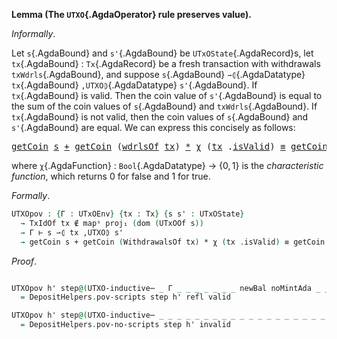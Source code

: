 <!--
```agda

{-# OPTIONS --safe #-}

open import Ledger.Conway.Specification.Abstract
open import Ledger.Conway.Specification.Transaction

module Ledger.Conway.Specification.Utxo.Properties.PoV
  (txs : _) (open TransactionStructure txs)
  (abs : AbstractFunctions txs)
  where

open import Ledger.Conway.Specification.Certs govStructure
open import Ledger.Prelude
open import Ledger.Conway.Specification.Utxo txs abs
open import Ledger.Conway.Specification.Utxo.Properties txs abs using (χ; module DepositHelpers)
open UTxOState; open Tx; open TxBody
```
-->


**Lemma (The `UTXO`{.AgdaOperator} rule preserves value).**

*Informally*.

Let `s`{.AgdaBound} and `s'`{.AgdaBound} be `UTxOState`{.AgdaRecord}s, let
`tx`{.AgdaBound} : `Tx`{.AgdaRecord} be a fresh transaction with withdrawals
`txWdrls`{.AgdaBound}, and suppose
`s`{.AgdaBound} `⇀⦇`{.AgdaDatatype} `tx`{.AgdaBound} `,UTXO⦈`{.AgdaDatatype} `s'`{.AgdaBound}. If `tx`{.AgdaBound} is
valid.  Then the coin value of `s'`{.AgdaBound} is equal to the sum of
the coin values of `s`{.AgdaBound} and `txWdrls`{.AgdaBound}.
If `tx`{.AgdaBound} is not valid, then the coin values of `s`{.AgdaBound} and
`s'`{.AgdaBound} are equal.  We can express this concisely as follows:

<!--
`getCoin`{.AgdaField} `s`{.AgdaBound} + `getCoin`{.AgdaField} `txWdrls`{.AgdaBound} ·
`χ`{.AgdaFunction} (`tx`{.AgdaBound} .`isValid`{.AgdaField}) `≡`{.AgdaSymbol} `getCoin`{.AgdaField} `s'`{.AgdaBound},
-->

<pre class="Agda"><a id="1867" href="Ledger.Prelude.HasCoin.html#178" class="Field">getCoin</a> <a id="1875" href="Ledger.Conway.Specification.Utxo.Properties.PoV.html#1775" class="Bound">s</a> <a id="1877" href="Class.HasAdd.Core.html#162" class="Field Operator">+</a> <a id="1879" href="Ledger.Prelude.HasCoin.html#178" class="Field">getCoin</a> <a id="1887" class="Symbol">(</a><a id="1888" href="Ledger.Conway.Specification.Certs.html#3679" class="Field">wdrlsOf</a> <a id="1896" href="Ledger.Conway.Specification.Utxo.Properties.PoV.html#1765" class="Bound">tx</a><a id="1898" class="Symbol">)</a> <a id="1900" href="Agda.Builtin.Nat.html#539" class="Primitive Operator">*</a> <a id="1902" href="Ledger.Conway.Specification.Utxo.Properties.html#13724" class="Function">χ</a> <a id="1904" class="Symbol">(</a><a id="1905" href="Ledger.Conway.Specification.Utxo.Properties.PoV.html#1765" class="Bound">tx</a> <a id="1908" class="Symbol">.</a><a id="1909" href="Ledger.Conway.Specification.Transaction.html#6540" class="Field">isValid</a><a id="1916" class="Symbol">)</a> <a id="1918" href="Agda.Builtin.Equality.html#150" class="Datatype Operator">≡</a> <a id="1920" href="Ledger.Prelude.HasCoin.html#178" class="Field">getCoin</a> <a id="1928" href="Ledger.Conway.Specification.Utxo.Properties.PoV.html#1777" class="Bound">s&#39;</a>
</pre>

where `χ`{.AgdaFunction} : `Bool`{.AgdaDatatype} → $\{0, 1\}$ is the *characteristic function*,
which returns 0 for false and 1 for true.

*Formally*.

```agda
UTXOpov : {Γ : UTxOEnv} {tx : Tx} {s s' : UTxOState}
  → TxIdOf tx ∉ mapˢ proj₁ (dom (UTxOOf s))
  → Γ ⊢ s ⇀⦇ tx ,UTXO⦈ s'
  → getCoin s + getCoin (WithdrawalsOf tx) * χ (tx .isValid) ≡ getCoin s'
```

*Proof*.

```agda

UTXOpov h' step@(UTXO-inductive⋯ _ Γ _ _ _ _ _ _ _ newBal noMintAda _ _ _ _ _ _ _ _ _ (Scripts-Yes (_ , _ , valid)))
  = DepositHelpers.pov-scripts step h' refl valid

UTXOpov h' step@(UTXO-inductive⋯ _ _ _ _ _ _ _ _ _ _ _ _ _ _ _ _ _ _ _ _ (Scripts-No (_ , invalid)))
  = DepositHelpers.pov-no-scripts step h' invalid
```
